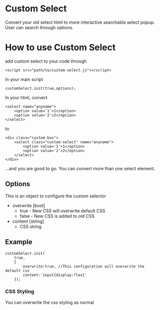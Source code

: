 # Custom Select
Convert your old select html to more interactive searchable select popup. User can search through options.
# How to use Custom Select

add custom select to your code through 
```
<script src="path/to/custom-select.js"></script>
```
In your main script
```
customSelect.init(true,options);
```

In your html, convert

```
<select name="anyname">
    <option value='1'>1</option>
    <option value='2'>2</option>
</select>
```
to 
```
<div class="custom-box">
    <select class="custom-select" name="anyname">
        <option value='1'>1</option>
        <option value='2'>2</option>
    </select>
</div>
```
...and you are good to go. You can convert more than one select element. 
## Options
This is an object to configure the custom selector
- overwrite [bool]
	- true - New CSS will overwrite default CSS
	- false - New CSS is added to old CSS
- content [string]
	- CSS string
## Example
```
customSelect.init(
    true,
    {
        overwrite:true, //This configuration will overwrite the default css
        content:'input{display:flex}'
	}); 
```
### CSS Styling
You can overwrite the css styling as normal